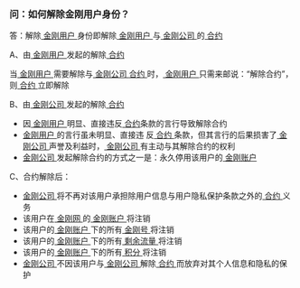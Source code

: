 ### 问：如何解除金刚用户身份？

答：解除[ 金刚用户 ](https://a2zitpro.github.io/web/金刚用户)身份即解除[ 金刚用户 ](https://a2zitpro.github.io/web/金刚用户)与[ 金刚公司 ](https://a2zitpro.github.io/web/金刚公司)的[ 合约 ](https://a2zitpro.github.io/web/Endusercontract)

A、由[ 金刚用户 ](https://a2zitpro.github.io/web/金刚用户)发起的解除[ 合约 ](https://a2zitpro.github.io/web/Endusercontract)

当[ 金刚用户 ](https://a2zitpro.github.io/web/金刚用户)需要解除与[ 金刚公司 ](https://a2zitpro.github.io/web/金刚公司)[ 合约 ](https://a2zitpro.github.io/web/Endusercontract)时，[ 金刚用户 ](https://a2zitpro.github.io/web/金刚用户)只需来邮说：“解除合约”，则[ 合约 ](https://a2zitpro.github.io/web/Endusercontract)立即解除

B、由[ 金刚公司 ](https://a2zitpro.github.io/web/金刚公司)发起的解除[ 合约 ](https://a2zitpro.github.io/web/Endusercontract)

- 因[ 金刚用户 ](https://a2zitpro.github.io/web/金刚用户)明显、直接违反[ 合约](https://a2zitpro.github.io/web/Endusercontract)条款的言行导致解除合约
- [ 金刚用户 ](https://a2zitpro.github.io/web/金刚用户)的言行虽未明显、直接违 反[ 合约 ](https://a2zitpro.github.io/web/Endusercontract)条款，但其言行的后果损害了[ 金刚公司 ](https://a2zitpro.github.io/web/金刚公司)声誉及利益时，[ 金刚公司 ]()有主动与其解除合约的权利
- [ 金刚公司 ](https://a2zitpro.github.io/web/金刚公司)发起解除合约的方式之一是：永久停用该用户的[ 金刚账户 ](https://a2zitpro.github.io/web/金刚账户)

C、合约解除后：

- [ 金刚公司 ](https://a2zitpro.github.io/web/金刚公司)将不再对该用户承担除用户信息与用户隐私保护条款之外的[ 合约 ](https://a2zitpro.github.io/web/Endusercontract)义务
- 该用户在[ 金刚网 ]()的[ 金刚账户 ](https://a2zitpro.github.io/web/金刚账户)将注销
- 该用户的[ 金刚账户 ](https://a2zitpro.github.io/web/金刚账户)下的所有[ 金刚号 ](https://a2zitpro.github.io/web/金刚号)将注销
- 该用户的[ 金刚账户 ](https://a2zitpro.github.io/web/金刚账户)下的所有[ 剩余流量 ]()将注销
- 该用户的[ 金刚账户 ](https://a2zitpro.github.io/web/金刚账户)下的所有[ 积分 ](https://a2zitpro.github.io/web/积分)将注销
- [ 金刚公司 ](https://a2zitpro.github.io/web/金刚公司)不因该用户与[ 金刚公司 ](https://a2zitpro.github.io/web/金刚公司)解除[ 合约 ](https://a2zitpro.github.io/web/Endusercontract)而放弃对其个人信息和隐私的保护
